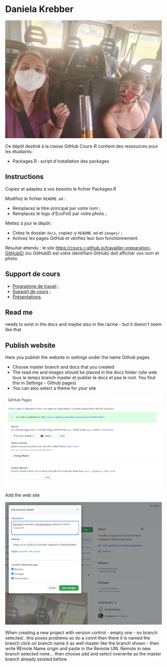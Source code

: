 # Daniela Krebber

![MyPicture](images/mypic.jpeg)

Ce dépôt destiné à la classe GitHub Cours-R contient des ressources pour les étudiants:

- Packages.R : script d'installation des packages


## Instructions

Copiez et adaptez à vos besoins le fichier Packages.R

Modifiez le fichier `README.md` :

- Remplacez le titre principal par votre nom ;
- Remplacez le logo d'EcoFoG par votre photo ;

Mettez à jour le dépôt :

- Créez le dossier `docs`, copiez-y `README.md` et `images/` ;
- Activez les pages GitHub et vérifiez leur bon fonctionnement.

Résultat attendu : le site https://cours-r.github.io/travailler-preparation-GitHubID (où GitHubID est votre identifiant GitHub) doit afficher vos nom et photo.



## Support de cours

- [Programme de travail](https://1drv.ms/f/s!Amvhelr37CHjkOAgkKTimmgPL0YL8Q) ;
- [Support de cours](https://ericmarcon.github.io/travailleR/) ;
- [Présentations](https://ericmarcon.github.io/Cours-travailleR/).

## Read me 
needs to exist in the docs and maybe also in the racine - but it doesn't seem like that

## Publish website 
Here you publish the website in settings under the name Github pages.
* Choose master branch and docs that you created
* The read me and images should be placed in the docs folder
(site web tous le temps branch master et publier le docs et pas le root. You find this in Settings - Github pages)
* You can also select a theme for your site


![Publish Website](images/publish_site.png)

Add the web site

![Add Website](images/add_website.PNG)



When creating a new project with version control - empty one - no branch selected.. this poses problems so do a comit then there it is named the branch 
click on branch name it as well master like the branch shown  - then write REmote Name origin and paste in the Remote URL 
Remote in new branch selected none... 
then choose add and select overwrite as the master branch already existed before. 